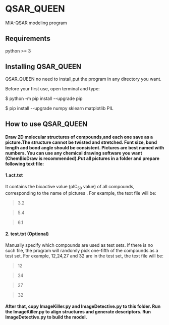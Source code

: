 # QSAR_QUEEN
MIA-QSAR modeling program
## Requirements
python >= 3
## Installing QSAR_QUEEN
QSAR_QUEEN no need to install,put the program in any directory you want.

Before your first use, open terminal and type:

$ python -m pip install --upgrade pip

$ pip install --upgrade numpy sklearn matplotlib PIL

## How to use QSAR_QUEEN
#### Draw 2D molecular structures of compounds,and each one save as a picture.The structure cannot be twisted and stretched. Font size, bond length and bond angle should be consistent. Pictures are best named with numbers. You can use any chemical drawing software you want (ChemBioDraw is recommended).Put all pictures in a folder and prepare following text file:
#### 1.act.txt

It contains the bioactive value (pIC<sub>50</sub> value) of all compounds, corresponding to the name of pictures . For example, the text file will be:

>3.2

>5.4

>6.1

#### 2. test.txt (Optional)
Manually specify which compounds are used as test sets. If there is no such file, the program will randomly pick one-fifth of the compounds as a test set. For example, 12,24,27 and 32 are in the test set, the text file will be:

>12

>24

>27

>32

#### After that, copy ImageKiller.py and ImageDetective.py to this folder. Run the ImageKiller.py to align structures and generate descriptors. Run ImageDetective.py to build the model.
